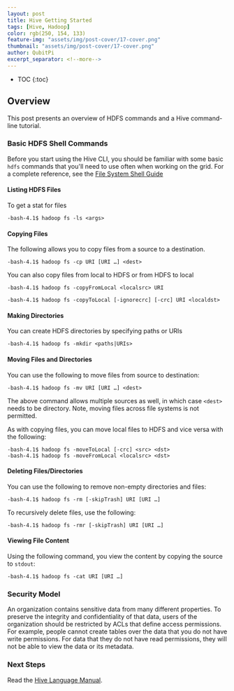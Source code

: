 ```yaml
---
layout: post
title: Hive Getting Started
tags: [Hive, Hadoop]
color: rgb(250, 154, 133)
feature-img: "assets/img/post-cover/17-cover.png"
thumbnail: "assets/img/post-cover/17-cover.png"
author: QubitPi
excerpt_separator: <!--more-->
---
```


<!--more-->

* TOC
{:toc}

## Overview

This post presents an overview of HDFS commands and a Hive command-line tutorial.

### Basic HDFS Shell Commands

Before you start using the Hive CLI, you should be familiar with some basic `hdfs` commands that you'll need to use
often when working on the grid. For a complete reference, see the
[File System Shell Guide](http://archive.cloudera.com/cdh/3/hadoop/file_system_shell.html)

#### Listing HDFS Files

To get a stat for files

    -bash-4.1$ hadoop fs -ls <args>

#### Copying Files

The following allows you to copy files from a source to a destination.

    -bash-4.1$ hadoop fs -cp URI [URI …] <dest>

You can also copy files from local to HDFS or from HDFS to local

    -bash-4.1$ hadoop fs -copyFromLocal <localsrc> URI 

    -bash-4.1$ hadoop fs -copyToLocal [-ignorecrc] [-crc] URI <localdst>

#### Making Directories

You can create HDFS directories by specifying paths or URIs

    -bash-4.1$ hadoop fs -mkdir <paths|URIs> 

#### Moving Files and Directories

You can use the following to move files from source to destination:

    -bash-4.1$ hadoop fs -mv URI [URI …] <dest>

The above command allows multiple sources as well, in which case `<dest>` needs to be directory. 
Note, moving files across file systems is not permitted. 

As with copying files, you can move local files to HDFS and vice versa with the following:

    -bash-4.1$ hadoop fs -moveToLocal [-crc] <src> <dst>
    -bash-4.1$ hadoop fs -moveFromLocal <localsrc> <dst>

#### Deleting Files/Directories

You can use the following to remove non-empty directories and files:

    -bash-4.1$ hadoop fs -rm [-skipTrash] URI [URI …]

To recursively delete files, use the following:

    -bash-4.1$ hadoop fs -rmr [-skipTrash] URI [URI …]

#### Viewing File Content

Using the following command, you view the content by copying the source to `stdout`:

    -bash-4.1$ hadoop fs -cat URI [URI …]

### Security Model

An organization contains sensitive data from many different properties. To preserve the integrity and confidentiality of
that data, users of the organization should be restricted by ACLs that define access permissions. For example, people
cannot create tables over the data that you do not have write permissions. For data that they do not have read
permissions, they will not be able to view the data or its metadata.

### Next Steps

Read the [Hive Language Manual](https://cwiki.apache.org/confluence/display/Hive/LanguageManual).
